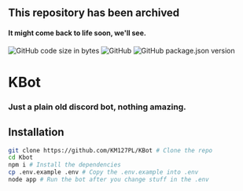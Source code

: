 ## **This repository has been archived** 
#### It might come back to life soon, we'll see.



![GitHub code size in bytes](https://img.shields.io/github/languages/code-size/KM127PL/KBot?style=for-the-badge&logo=appveyor) ![GitHub](https://img.shields.io/github/license/KM127PL/KBot?style=for-the-badge&logo=appveyor) ![GitHub package.json version](https://img.shields.io/github/package-json/v/KM127PL/KBot?style=for-the-badge&logo=appveyor) 

# KBot
### Just a plain old discord bot, nothing amazing.

## Installation

```bash
git clone https://github.com/KM127PL/KBot # Clone the repo
cd Kbot
npm i # Install the dependencies
cp .env.example .env # Copy the .env.example into .env
node app # Run the bot after you change stuff in the .env
```
